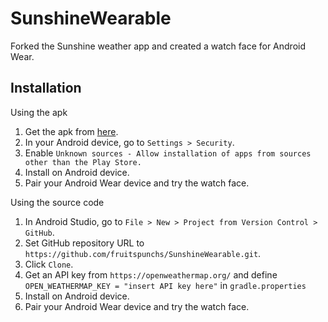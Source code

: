 # SunshineWearable
Forked the Sunshine weather app and created a watch face for Android Wear.

## Installation
Using the apk

1. Get the apk from [here](https://github.com/fruitspunchs/SunshineWearable/raw/master/app/sunshineWearable.apk).
2. In your Android device, go to `Settings > Security`.
3. Enable `Unknown sources - Allow installation of apps from sources other than the Play Store.`
4. Install on Android device.
5. Pair your Android Wear device and try the watch face.

Using the source code

1. In Android Studio, go to `File > New > Project from Version Control > GitHub`.
2. Set GitHub repository URL to `https://github.com/fruitspunchs/SunshineWearable.git`.
3. Click `Clone`.
4. Get an API key from `https://openweathermap.org/` and define `OPEN_WEATHERMAP_KEY = "insert API key here"` in `gradle.properties`   
4. Install on Android device.
5. Pair your Android Wear device and try the watch face.
